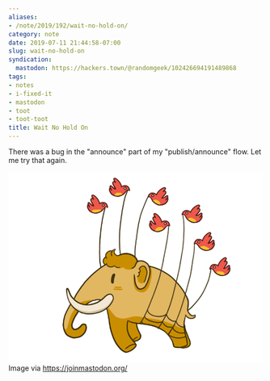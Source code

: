 ```yaml
---
aliases:
- /note/2019/192/wait-no-hold-on/
category: note
date: 2019-07-11 21:44:58-07:00
slug: wait-no-hold-on
syndication:
  mastodon: https://hackers.town/@randomgeek/102426694191489868
tags:
- notes
- i-fixed-it
- mastodon
- toot
- toot-toot
title: Wait No Hold On
---
```


There was a bug in the "announce" part of my "publish/announce" flow. Let me try
that again.

![attachments/img/2019/cover-2019-07-11.png](../../../attachments/img/2019/cover-2019-07-11.png)
Image via https://joinmastodon.org/
